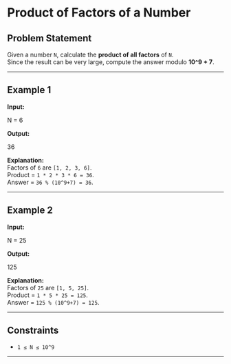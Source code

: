# Product of Factors of a Number

## Problem Statement
Given a number `N`, calculate the **product of all factors** of `N`.  
Since the result can be very large, compute the answer modulo **10^9 + 7**.

---

## Example 1
**Input:**

N = 6


**Output:**

36


**Explanation:**  
Factors of `6` are `[1, 2, 3, 6]`.  
Product = `1 * 2 * 3 * 6 = 36`.  
Answer = `36 % (10^9+7) = 36`.

---

## Example 2
**Input:**

N = 25


**Output:**

125


**Explanation:**  
Factors of `25` are `[1, 5, 25]`.  
Product = `1 * 5 * 25 = 125`.  
Answer = `125 % (10^9+7) = 125`.

---

## Constraints
- `1 ≤ N ≤ 10^9`

---
